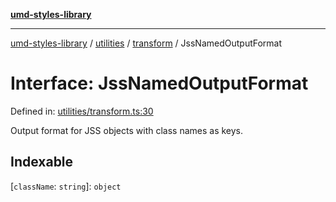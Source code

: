 [**umd-styles-library**](../../../../README.md)

***

[umd-styles-library](../../../../modules.md) / [utilities](../../../README.md) / [transform](../README.md) / JssNamedOutputFormat

# Interface: JssNamedOutputFormat

Defined in: [utilities/transform.ts:30](https://github.com/UMD-Digital/design-system/blob/ed6189804bf5f4c4fcbe5325b54aac33ac48d614/packages/styles/source/utilities/transform.ts#L30)

Output format for JSS objects with class names as keys.

## Indexable

\[`className`: `string`\]: `object`

